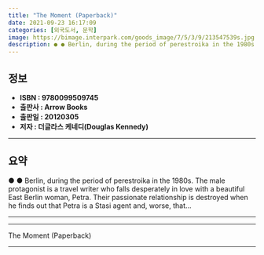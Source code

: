 ```yaml
---
title: "The Moment (Paperback)"
date: 2021-09-23 16:17:09
categories: [외국도서, 문학]
image: https://bimage.interpark.com/goods_image/7/5/3/9/213547539s.jpg
description: ● ● Berlin, during the period of perestroika in the 1980s. The male protagonist is a travel writer who falls desperately in love with a beautiful East Berlin
---
```


## **정보**

- **ISBN : 9780099509745**
- **출판사 : Arrow Books**
- **출판일 : 20120305**
- **저자 : 더글라스 케네디(Douglas Kennedy)**

------



## **요약**

●  ●  Berlin, during the period of perestroika in the 1980s. The male protagonist is a travel writer who falls desperately in love with a beautiful East Berlin woman, Petra. Their passionate relationship is destroyed when he finds out that Petra is a Stasi agent and, worse, that... 

------



------


The Moment (Paperback) 

------


